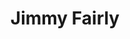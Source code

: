 ---
title: "Jimmy Fairly"
url: /paris/jimmy-fairly-rue-du-faubourg-saint-antoine/
shop: Modehaus
---